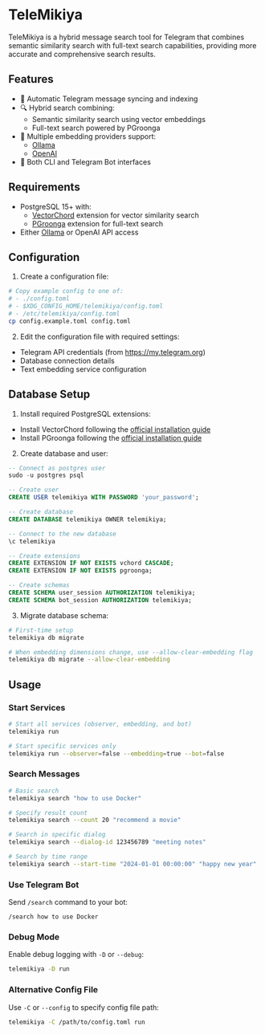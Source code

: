 # TeleMikiya

TeleMikiya is a hybrid message search tool for Telegram that combines semantic similarity search with full-text search capabilities, providing more accurate and comprehensive search results.

## Features

- 🔄 Automatic Telegram message syncing and indexing
- 🔍 Hybrid search combining:
  - Semantic similarity search using vector embeddings
  - Full-text search powered by PGroonga
- 🤖 Multiple embedding providers support:
  - [Ollama](https://ollama.ai/)
  - [OpenAI](https://platform.openai.com/docs/guides/embeddings)
- 💬 Both CLI and Telegram Bot interfaces

## Requirements

- PostgreSQL 15+ with:
  - [VectorChord](https://docs.vectorchord.ai/) extension for vector similarity search
  - [PGroonga](https://pgroonga.github.io/) extension for full-text search
- Either [Ollama](https://ollama.ai/) or OpenAI API access

## Configuration

1. Create a configuration file:

```bash
# Copy example config to one of:
# - ./config.toml
# - $XDG_CONFIG_HOME/telemikiya/config.toml
# - /etc/telemikiya/config.toml
cp config.example.toml config.toml
```

2. Edit the configuration file with required settings:

- Telegram API credentials (from https://my.telegram.org)
- Database connection details
- Text embedding service configuration

## Database Setup

1. Install required PostgreSQL extensions:

- Install VectorChord following the [official installation guide](https://docs.vectorchord.ai/vectorchord/getting-started/installation.html)
- Install PGroonga following the [official installation guide](https://pgroonga.github.io/install/)

2. Create database and user:

```sql
-- Connect as postgres user
sudo -u postgres psql

-- Create user
CREATE USER telemikiya WITH PASSWORD 'your_password';

-- Create database
CREATE DATABASE telemikiya OWNER telemikiya;

-- Connect to the new database
\c telemikiya

-- Create extensions
CREATE EXTENSION IF NOT EXISTS vchord CASCADE;
CREATE EXTENSION IF NOT EXISTS pgroonga;

-- Create schemas
CREATE SCHEMA user_session AUTHORIZATION telemikiya;
CREATE SCHEMA bot_session AUTHORIZATION telemikiya;
```

3. Migrate database schema:

```bash
# First-time setup
telemikiya db migrate

# When embedding dimensions change, use --allow-clear-embedding flag
telemikiya db migrate --allow-clear-embedding
```

## Usage

### Start Services

```bash
# Start all services (observer, embedding, and bot)
telemikiya run

# Start specific services only
telemikiya run --observer=false --embedding=true --bot=false
```

### Search Messages

```bash
# Basic search
telemikiya search "how to use Docker"

# Specify result count
telemikiya search --count 20 "recommend a movie"

# Search in specific dialog
telemikiya search --dialog-id 123456789 "meeting notes"

# Search by time range
telemikiya search --start-time "2024-01-01 00:00:00" "happy new year"
```

### Use Telegram Bot

Send `/search` command to your bot:

```
/search how to use Docker
```

### Debug Mode

Enable debug logging with `-D` or `--debug`:

```bash
telemikiya -D run
```

### Alternative Config File

Use `-C` or `--config` to specify config file path:

```bash
telemikiya -C /path/to/config.toml run
```

